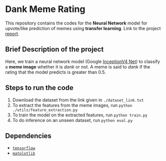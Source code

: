 # Dank Meme Rating
This repository contains the codes for the **Neural Network** model for upvote/like prediction of memes using **transfer learning**.
Link to the project [report](https://meghbhalerao.github.io/pdfs/Megh-Bhalerao-Dank-Meme-Rating-Report.pdf). 

## Brief Description of the project
Here, we train a neural network model (Google [InceptionV4 Net](https://research.google/pubs/pub45169/)) to classify a **meme image** whether it is _dank_ or not. A meme is said to _dank_ if the rating that the model predicts is greater than 0.5.
## Steps to run the code
1. Download the dataset from the link given in `./dataset_link.txt`
2. To extract the features from the meme images, run `python ./utils/feature_extraction.py`
3. To train the model on the extracted features, run `python train.py`
4. To do inference on an unseen dataset, run `python eval.py`
## Dependencies
- [`tensorflow`](https://www.tensorflow.org)
- [`matplotlib`](https://matplotlib.org)


